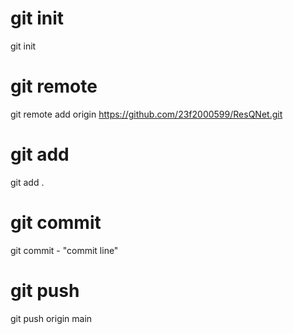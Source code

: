 # git init
git init
# git remote
git remote add origin https://github.com/23f2000599/ResQNet.git
# git add
git add .
# git commit
git commit - "commit line"
# git push
git push origin main